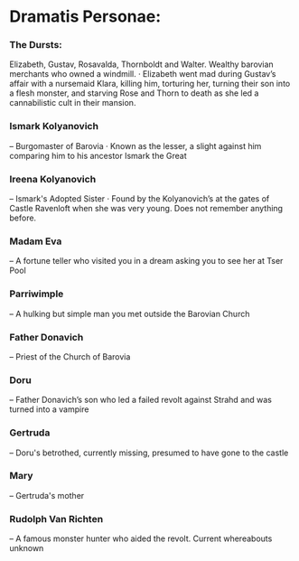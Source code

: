 # Dramatis Personae:
### The Dursts: 
Elizabeth, Gustav, Rosavalda, Thornboldt and Walter. Wealthy barovian merchants who owned a windmill.
· Elizabeth went mad during Gustav’s affair with a nursemaid Klara, killing him, torturing her, turning their son into a flesh monster, and starving Rose and Thorn to death as she led a cannabilistic cult in their mansion.
### Ismark Kolyanovich 
– Burgomaster of Barovia
· Known as the lesser, a slight against him comparing him to his ancestor Ismark the Great
### Ireena Kolyanovich 
– Ismark's Adopted Sister
· Found by the Kolyanovich’s at the gates of Castle Ravenloft when she was very young. Does not remember anything before.
### Madam Eva 
– A fortune teller who visited you in a dream asking you to see her at Tser Pool
### Parriwimple 
– A hulking but simple man you met outside the Barovian Church
### Father Donavich 
– Priest of the Church of Barovia
### Doru 
– Father Donavich’s son who led a failed revolt against Strahd and was turned into a vampire
### Gertruda 
– Doru's betrothed, currently missing, presumed to have gone to the castle
### Mary 
– Gertruda's mother
### Rudolph Van Richten 
– A famous monster hunter who aided the revolt. Current whereabouts unknown



 

